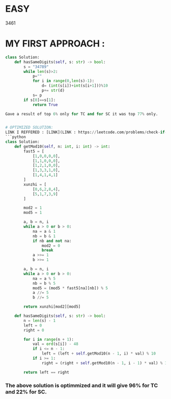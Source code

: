 # EASY 
3461

# MY FIRST APPROACH :
```python
class Solution:
    def hasSameDigits(self, s: str) -> bool:
        s = "34789"
        while len(s)>2:
            p=""
            for i in range(0,len(s)-1):
                d= (int(s[i])+int(s[i+1]))%10
                p+= str(d)
            s= p
        if s[0]==s[1]:
            return True

Gave a result of top 6% only for TC and for SC it was top 77% only.


# OPTIMIZED SOLUTION:
LINK I REFFERED : [LINK](LINK : https://leetcode.com/problems/check-if-digits-are-equal-in-string-after-operations-i/solutions/7293657/o-n-time-with-douard-lucas-theorem-beginner-friendly-beats-100)
```python
class Solution:
    def getMod10(self, n: int, i: int) -> int:
        fast5 = [
            [1,0,0,0,0],
            [1,1,0,0,0],
            [1,2,1,0,0],
            [1,3,3,1,0],
            [1,4,1,4,1]
        ]
        xunzhi = [
            [0,6,2,8,4],
            [5,1,7,3,9]
        ]

        mod2 = 1
        mod5 = 1

        a, b = n, i
        while a > 0 or b > 0:
            na = a & 1
            nb = b & 1
            if nb and not na:
                mod2 = 0
                break
            a >>= 1
            b >>= 1

        a, b = n, i
        while a > 0 or b > 0:
            na = a % 5
            nb = b % 5
            mod5 = (mod5 * fast5[na][nb]) % 5
            a //= 5
            b //= 5

        return xunzhi[mod2][mod5]

    def hasSameDigits(self, s: str) -> bool:
        n = len(s) - 1
        left = 0
        right = 0

        for i in range(n + 1):
            val = ord(s[i]) - 48
            if i <= n - 1:
                left = (left + self.getMod10(n - 1, i) * val) % 10
            if i >= 1:
                right = (right + self.getMod10(n - 1, i - 1) * val) % 10

        return left == right

```

### The above solution is optimmized and it will give 96% for TC and 22% for SC.

